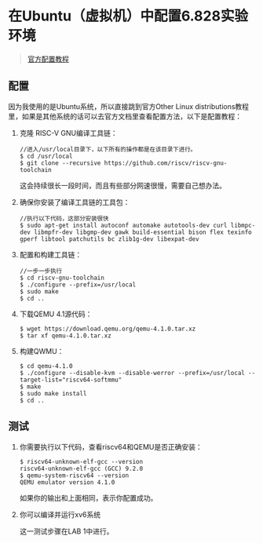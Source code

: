 # 在Ubuntu（虚拟机）中配置6.828实验环境

> [官方配置教程](https://pdos.csail.mit.edu/6.828/2019/tools.html)

## 配置

因为我使用的是Ubuntu系统，所以直接跳到官方Other Linux distributions教程里，如果是其他系统的话可以去官方文档里查看配置方法，以下是配置教程：

1. 克隆 RISC-V GNU编译工具链：

   ```
   //进入/usr/local目录下，以下所有的操作都是在该目录下进行。
   $ cd /usr/local
   $ git clone --recursive https://github.com/riscv/riscv-gnu-toolchain
   ```

   这会持续很长一段时间，而且有些部分网速很慢，需要自己想办法。

2. 确保你安装了编译工具链的工具包：

   ```
   //执行以下代码，这部分安装很快
   $ sudo apt-get install autoconf automake autotools-dev curl libmpc-dev libmpfr-dev libgmp-dev gawk build-essential bison flex texinfo gperf libtool patchutils bc zlib1g-dev libexpat-dev
   ```

3. 配置和构建工具链：

   ```
   //一步一步执行
   $ cd riscv-gnu-toolchain
   $ ./configure --prefix=/usr/local
   $ sudo make
   $ cd ..
   ```

4. 下载QEMU 4.1源代码：

   ```
   $ wget https://download.qemu.org/qemu-4.1.0.tar.xz
   $ tar xf qemu-4.1.0.tar.xz
   ```

5. 构建QWMU：

   ```
   $ cd qemu-4.1.0
   $ ./configure --disable-kvm --disable-werror --prefix=/usr/local --target-list="riscv64-softmmu"
   $ make
   $ sudo make install
   $ cd ..
   ```

## 测试

1. 你需要执行以下代码，查看riscv64和QEMU是否正确安装：

   ```
   $ riscv64-unknown-elf-gcc --version
   riscv64-unknown-elf-gcc (GCC) 9.2.0
   $ qemu-system-riscv64 --version
   QEMU emulator version 4.1.0
   ```

   如果你的输出和上面相同，表示你配置成功。

2. 你可以编译并运行xv6系统

   这一测试步骤在LAB 1中进行。
